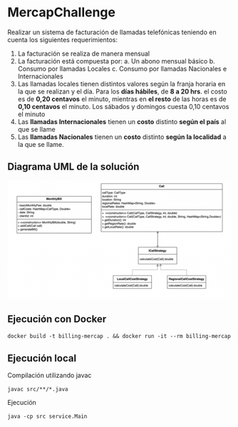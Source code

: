 # MercapChallenge

Realizar un sistema de facturación de llamadas telefónicas teniendo en cuenta los siguientes
requerimientos:

1. La facturación se realiza de manera mensual
2. La facturación está compuesta por:
   a. Un abono mensual básico
   b. Consumo por llamadas Locales
   c. Consumo por llamadas Nacionales e Internacionales
3. Las llamadas locales tienen distintos valores según la franja horaria en la que se
   realizan y el día. Para los **días hábiles**, de **8 a 20 hrs**. el costo es de **0,20 centavos** el
   minuto, mientras en **el resto** de las horas es de **0,10 centavos** el minuto. Los sábados
   y domingos cuesta 0,10 centavos el minuto
4. Las **llamadas Internacionales** tienen un **costo** distinto **según el país** al que se llame
5. Las **llamadas Nacionales** tienen un **costo** distinto **según** **la localidad** a la que se
   llame.

## Diagrama UML de la solución

![Untitled](uml.png)

## Ejecución con Docker

```
docker build -t billing-mercap . && docker run -it --rm billing-mercap
```

## Ejecución local

Compilación utilizando javac

```
javac src/**/*.java
```

Ejecución

```
java -cp src service.Main
```
